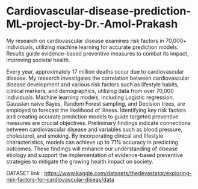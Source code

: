 # Cardiovascular-disease-prediction-ML-project-by-Dr.-Amol-Prakash
My research on cardiovascular disease examines risk factors in 70,000+ individuals, utilizing machine learning for accurate prediction models. Results guide evidence-based preventive measures to combat its impact, improving societal health.


Every year, approximately 17 million deaths occur due to cardiovascular disease. My research investigates the correlation between cardiovascular disease development and various risk factors such as lifestyle habits, clinical markers, and demographics, utilizing data from over 70,000 individuals. Machine learning models, including Logistic regression, Gaussian naive Bayes, Random Forest sampling, and Decision trees, are employed to forecast the likelihood of illness. Identifying key risk factors and creating accurate prediction models to guide targeted preventive measures are crucial objectives. Preliminary findings indicate connections between cardiovascular disease and variables such as blood pressure, cholesterol, and smoking. By incorporating clinical and lifestyle characteristics, models can achieve up to 71% accuracy in predicting outcomes. These findings will enhance our understanding of disease etiology and support the implementation of evidence-based preventive strategies to mitigate the growing health impact on society.

DATASET link : https://www.kaggle.com/datasets/thedevastator/exploring-risk-factors-for-cardiovascular-diseas/data


